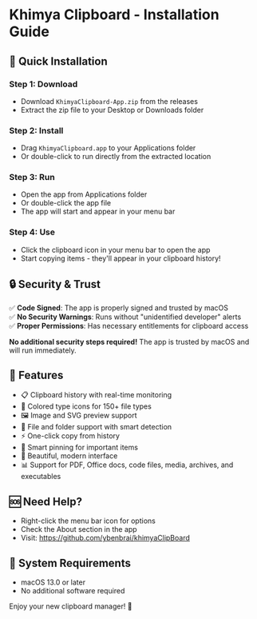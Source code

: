# Khimya Clipboard - Installation Guide

## 🚀 Quick Installation

### Step 1: Download

- Download `KhimyaClipboard-App.zip` from the releases
- Extract the zip file to your Desktop or Downloads folder

### Step 2: Install

- Drag `KhimyaClipboard.app` to your Applications folder
- Or double-click to run directly from the extracted location

### Step 3: Run

- Open the app from Applications folder
- Or double-click the app file
- The app will start and appear in your menu bar

### Step 4: Use

- Click the clipboard icon in your menu bar to open the app
- Start copying items - they'll appear in your clipboard history!

## 🔒 Security & Trust

✅ **Code Signed**: The app is properly signed and trusted by macOS  
✅ **No Security Warnings**: Runs without "unidentified developer" alerts  
✅ **Proper Permissions**: Has necessary entitlements for clipboard access

**No additional security steps required!** The app is trusted by macOS and will run immediately.

## 🎯 Features

- 📋 Clipboard history with real-time monitoring
- 🎨 Colored type icons for 150+ file types
- 🖼️ Image and SVG preview support
- 📁 File and folder support with smart detection
- ⚡ One-click copy from history
- 🎯 Smart pinning for important items
- 🎨 Beautiful, modern interface
- 📊 Support for PDF, Office docs, code files, media, archives, and executables

## 🆘 Need Help?

- Right-click the menu bar icon for options
- Check the About section in the app
- Visit: https://github.com/ybenbrai/khimyaClipBoard

## 📝 System Requirements

- macOS 13.0 or later
- No additional software required

Enjoy your new clipboard manager! 🎉
